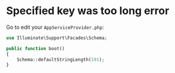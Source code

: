 # Specified key was too long error

Go to edit your `AppServiceProvider.php`:

```php
use Illuminate\Support\Facades\Schema;

public function boot()
{
    Schema::defaultStringLength(191);
}
```
